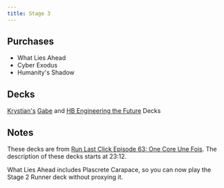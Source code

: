```yaml
---
title: Stage 3
---
```


## Purchases

* What Lies Ahead
* Cyber Exodus
* Humanity's Shadow

## Decks

[Krystian's](https://www.youtube.com/TeamworkCast) [Gabe](https://netrunnerdb.com/en/decklist/34951/run-last-click-beginnner-decks-teamworkcast-gabe) and [HB Engineering the Future](https://netrunnerdb.com/en/decklist/34952/run-last-click-beginnner-decks-teamworkcast-hb) Decks 

## Notes

These decks are from [Run Last Click Episode 63: One Core Une Fois](http://runlastclick.blogspot.ca/2016/08/episode-63-one-core-une-fois.html). The description of these decks starts at 23:12.

What Lies Ahead includes Plascrete Carapace, so you can now play the Stage 2 Runner deck without proxying it.
